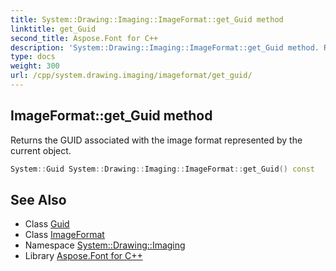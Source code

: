 ```yaml
---
title: System::Drawing::Imaging::ImageFormat::get_Guid method
linktitle: get_Guid
second_title: Aspose.Font for C++
description: 'System::Drawing::Imaging::ImageFormat::get_Guid method. Returns the GUID associated with the image format represented by the current object in C++.'
type: docs
weight: 300
url: /cpp/system.drawing.imaging/imageformat/get_guid/
---
```

## ImageFormat::get_Guid method


Returns the GUID associated with the image format represented by the current object.

```cpp
System::Guid System::Drawing::Imaging::ImageFormat::get_Guid() const
```

## See Also

* Class [Guid](../../../system/guid/)
* Class [ImageFormat](../)
* Namespace [System::Drawing::Imaging](../../)
* Library [Aspose.Font for C++](../../../)
